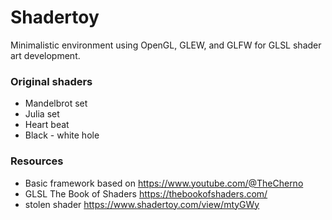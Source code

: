 # Shadertoy
Minimalistic environment using OpenGL, GLEW, and GLFW for GLSL shader art development. 

### Original shaders
- Mandelbrot set
- Julia set
- Heart beat
- Black - white hole

### Resources
- Basic framework based on https://www.youtube.com/@TheCherno
- GLSL The Book of Shaders https://thebookofshaders.com/
- stolen shader https://www.shadertoy.com/view/mtyGWy

